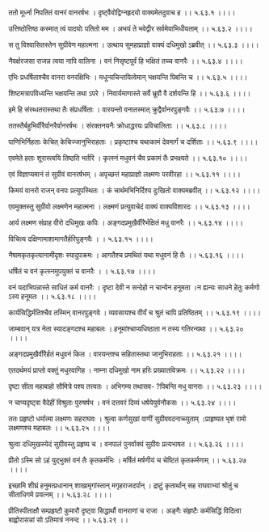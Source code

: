 ततो मूर्ध्ना निपतितं वानरं वानरर्षभः ।
दृष्ट्वैवोद्विग्नहृदयो वाक्यमेतदुवाच ह ।। ५.६३.१ ।।।।

उत्तिष्ठोत्तिष्ठ कस्मात् त्वं पादयोः पतितो मम ।
अभयं ते भवेद्वीर सर्वमेवाभिधीयताम् ।। ५.६३.२ ।।।।

स तु विश्वासितस्तेन सुग्रीवेण महात्मना ।
उत्थाय सुमहाप्राज्ञो वाक्यं दधिमुखो ऽब्रवीत् ।। ५.६३.३ ।।।।

नैवर्क्षरजसा राजन्न त्वया नापि वालिना ।
वनं निसृष्टपूर्वं हि भक्षितं तच्च वानरैः ।। ५.६३.४ ।।।।

एभिः प्रधर्षिताश्चैव वानरा वनरक्षिभिः ।
मधून्यचिन्तयित्वेमान् भक्षयन्ति पिबन्ति च ।। ५.६३.५ ।।।।

शिष्टमत्रापविध्यन्ति भक्षयन्ति तथा ऽपरे ।
निवार्यमाणास्ते सर्वे भ्रूवौ वै दर्शयन्ति हि ।। ५.६३.६ ।।।।

इमे हि संरब्धतरास्तथा तैः संप्रधर्षिताः ।
वारयन्तो वनातस्मात् क्रुद्वैर्वानरपुङ्गवैः ।। ५.६३.७ ।।।।

ततस्तैर्बहुभिर्वीरैर्वानरैर्वानरर्षभः ।
संरक्तनयनैः क्रोधाद्धरयः प्रविचालिताः ।। ५.६३.८ ।।।।

पाणिभिर्निहताः केचित् केचिज्जानुभिराहताः ।
प्रकृष्टाश्च यथाकामं देवमार्गं च दर्शिताः ।। ५.६३.९ ।।।।

एवमेते हताः शूरास्त्वयि तिष्ठति भर्तरि ।
कृत्स्नं मधुवनं चैव प्रकामं तैः प्रभक्ष्यते ।। ५.६३.१० ।।।।

एवं विज्ञाप्यमानं तं सुग्रीवं वानरर्षभम् ।
अपृच्छत्तं महाप्राज्ञो लक्ष्मणः परवीरहा ।। ५.६३.११ ।।।।

किमयं वानरो राजन् वनपः प्रत्युपस्थितः ।
कं चार्थमभिनिर्दिश्य दुःखितो वाक्यमब्रवीत् ।। ५.६३.१२ ।।।।

एवमुक्तस्तु सुग्रीवो लक्ष्मणेन महात्मना ।
लक्ष्मणं प्रत्युवाचेदं वाक्यं वाक्यविशारदः ।। ५.६३.१३ ।।।।

आर्य लक्ष्मण संप्राह वीरो दधिमुखः कपिः ।
अङ्गदप्रमुखैर्वीरैर्भक्षितं मधु वानरैः ।। ५.६३.१४ ।।।।

विचित्य दक्षिणामाशामागतैर्हरिपुङ्गवैः ।
। ५.६३.१५ ।।।।

नैषामकृतकृत्यानामीदृशः स्यादुपक्रमः ।
आगतैश्च प्रमथितं यथा मधुवनं हि तैः ।। ५.६३.१६ ।।।।

धर्षितं च वनं कृत्स्नमुपयुक्तं च वानरैः ।
। ५.६३.१७ ।।।।

वनं यदाभिपन्नास्ते साधितं कर्म वानरैः ।
दृष्टा देवी न सन्देहो न चान्येन हनूमता ।न ह्यन्यः साधने हेतुः कर्मणो ऽस्य हनूमतः ।। ५.६३.१८ ।।।।

कार्यसिद्धिर्मतिश्चैव तस्मिन् वानरपुङ्गवे ।
व्यवसायश्च वीर्यं च श्रुतं चापि प्रतिष्ठितम् ।। ५.६३.१९ ।।।।

जाम्बवान् यत्र नेता स्यादङ्गदश्च महाबलः ।
हनूमांश्चाप्यधिष्ठाता न तस्य गतिरन्यथा ।। ५.६३.२० ।।।।

अङ्गदप्रमुखैर्वीरैर्हतं मधुवनं किल ।
वारयन्तश्च सहितास्तथा जानुभिराहताः ।। ५.६३.२१ ।।।।

एतदर्थमयं प्राप्तो वक्तुं मधुरवागिह ।
नाम्ना दधिमुखो नाम हरिः प्रख्यातविक्रमः ।। ५.६३.२२ ।।।।

दृष्टा सीता महाबाहो सौमित्रे पश्य तत्त्वतः ।
अभिगम्य तथासव- ?पिबन्ति मधु वानराः ।। ५.६३.२३ ।।।।

न चाप्यदृष्ट्वा वैदेहीं विश्रुताः पुरुषर्षभ ।
वनं दत्तवरं दिव्यं धर्षयेयुर्वनौकसः ।। ५.६३.२४ ।।।।

ततः प्रहृष्टो धर्मात्मा लक्ष्मणः सहराघवः ।
श्रुत्वा कर्णसुखां वाणीं सुग्रीववदनाच्च्युताम् ।प्राहृष्यत भृशं रामो लक्ष्मणश्च महाबलः ।। ५.६३.२५ ।।।।

श्रुत्वा दधिमुखस्येदं सुग्रीवस्तु प्रहृष्य च ।
वनपालं पुनर्वाक्यं सुग्रीवः प्रत्यभाषत ।। ५.६३.२६ ।।।।

प्रीतो ऽस्मि सो ऽहं युद्भुक्तं वनं तैः कृतकर्मभिः ।
मर्षितं मर्षणीयं च चेष्टितं कृतकर्मणाम् ।। ५.६३.२७ ।।।।

इच्छामि शीघ्रं हनुमत्प्रधानान् शाखामृगांस्तान् मगृहराजदर्पान् ।
द्रष्टुं कृतार्थान् सह राघवाभ्यां श्रोतुं च सीताधिगमे प्रयत्नम् ।। ५.६३.२८ ।।।।

प्रीतिस्पीताक्षौ सम्प्रहृष्टौ कुमारौ दृष्ट्वा सिद्धार्थौ वानराणां च राजा ।
अङ्गैः संहृष्टैः कर्मसिद्धिं विदित्वा बाह्वोरासन्नां सो ऽतिमात्रं ननन्द ।। ५.६३.२९ ।।

